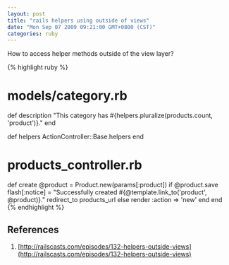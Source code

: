 ```yaml
---
layout: post
title: "rails helpers using outside of views"
date: "Mon Sep 07 2009 09:21:00 GMT+0800 (CST)"
categories: ruby
---
```


How to access helper methods outside of the view layer?

{% highlight ruby %}
# models/category.rb
def description
  "This category has #{helpers.pluralize(products.count, 'product')}."
end

def helpers
  ActionController::Base.helpers
end

# products_controller.rb
def create
  @product = Product.new(params[:product])
  if @product.save
    flash[:notice] = "Successfully created #{@template.link_to('product', @product)}."
    redirect_to products_url
  else
    render :action => 'new'
  end
end
{% endhighlight %}


References
-----

1. [http://railscasts.com/episodes/132-helpers-outside-views](http://railscasts.com/episodes/132-helpers-outside-views)
